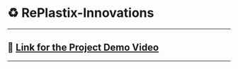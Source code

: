 # ♻️ RePlastix-Innovations

---

## 🔗 [Link for the Project Demo Video](https://github.com/bluff-ayuu/RePlastix-Innovations)

---
